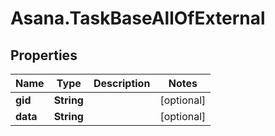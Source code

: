 # Asana.TaskBaseAllOfExternal

## Properties

Name | Type | Description | Notes
------------ | ------------- | ------------- | -------------
**gid** | **String** |  | [optional] 
**data** | **String** |  | [optional] 


